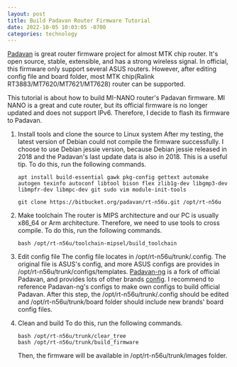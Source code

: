 ```yaml
---
layout: post
title: Build Padavan Router Firmware Tutorial
date: 2022-10-05 10:03:05 -0700
categories: technology
---
```


[Padavan](https://bitbucket.org/padavan/rt-n56u/src/master/) is great router firmware project for almost MTK chip router. It's open source, stable, extensible, and has a strong wireless signal. In official, this firmware only support several ASUS routers. However, after editing config file and board folder, most MTK chip(Ralink RT3883/MT7620/MT7621/MT7628) router can be supported.

This tutorial is about how to build MI-NANO router's Padavan firmware. MI NANO is a great and cute router, but its official firmware is no longer updated and does not support IPv6. Therefore, I decide to flash its firmware to Padavan.

1. Install tools and clone the source to Linux system
   After my testing, the latest version of Debian could not compile the firmware successfully. I choose to use Debian jessie version, because Debian jessie released in 2018 and the Padavan's last update data is also in 2018. This is a useful tip. To do this, run the following commands.

   ```shell
   apt install build-essential gawk pkg-config gettext automake autogen texinfo autoconf libtool bison flex zlib1g-dev libgmp3-dev libmpfr-dev libmpc-dev git sudo vim module-init-tools
   
   git clone https://bitbucket.org/padavan/rt-n56u.git /opt/rt-n56u
   ```

2. Make toolchain
   The router is MIPS architecture and our PC is usually x86_64 or Arm architecture. Therefore, we need to use tools to cross compile. To do this, run the following commands.

   ```shell
   bash /opt/rt-n56u/toolchain-mipsel/build_toolchain
   ```

3. Edit config file
   The config file locates in /opt/rt-n56u/trunk/.config. The original file is ASUS's config, and more ASUS configs are provides in /opt/rt-n56u/trunk/configs/templates.
   [Padavan-ng](https://gitlab.com/padavan-ng/padavan-ng) is a fork of official Padavan, and provides lots of other brands [config](https://gitlab.com/padavan-ng/padavan-ng/-/tree/master/trunk/configs/templates). I recommend to reference Padavan-ng's configs to make own configs to build official Padavan.
   After this step, the /opt/rt-n56u/trunk/.config should be edited and /opt/rt-n56u/trunk/board folder should include new brands' board config files.
4. Clean and build
   To do this, run the following commands.

   ```shell
   bash /opt/rt-n56u/trunk/clear_tree
   bash /opt/rt-n56u/trunk/build_firmware
   ```

   Then, the firmware will be available in /opt/rt-n56u/trunk/images folder.
